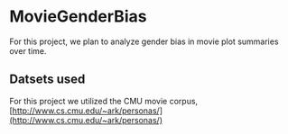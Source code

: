 # MovieGenderBias

For this project, we plan to analyze gender bias in movie plot summaries over time.

## Datsets used
For this project we utilized the CMU movie corpus, [http://www.cs.cmu.edu/~ark/personas/](http://www.cs.cmu.edu/~ark/personas/)
